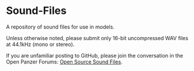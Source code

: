 # Sound-Files
A repository of sound files for use in models. 

Unless otherwise noted, please submit only 16-bit uncompressed WAV files at 44.1kHz (mono or stereo).

If you are unfamiliar posting to GitHub, please join the conversation in the Open Panzer Forums: [Open Source Sound Files](http://openpanzer.org/forum/index.php?topic=22.0).
